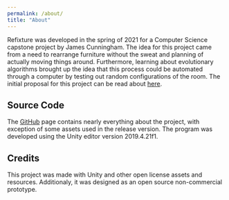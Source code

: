 ```yaml
---
permalink: /about/
title: "About"
---
```


Refixture was developed in the spring of 2021 for a Computer Science capstone project by James Cunningham. The idea for this project came from a need to rearrange furniture without the sweat and planning of actually moving things around. Furthermore, learning about evolutionary algorithms brought up the idea that this process could be automated through a computer by testing out random configurations of the room. The initial proposal for this project can be read about [here](https://jpc22.github.io/blog/Project-Proposal/).

## Source Code

The [GitHub](https://github.com/jpc22/jpc22.github.io) page contains nearly everything about the project, with exception of some assets used in the release version. The program was developed using the Unity editor version 2019.4.21f1.

## Credits

This project was made with Unity and other open license assets and resources. Additionaly, it was designed as an open source non-commercial prototype.